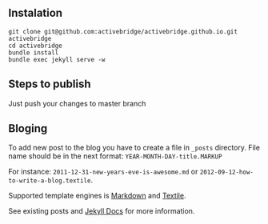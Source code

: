 Instalation
-

    git clone git@github.com:activebridge/activebridge.github.io.git activebridge
    cd activebridge
    bundle install
    bundle exec jekyll serve -w

Steps to publish
-

Just push your changes to master branch

Bloging
-

To add new post to the blog you have to create a file in `_posts` directory. File name should be in the next format: `YEAR-MONTH-DAY-title.MARKUP`

For instance: `2011-12-31-new-years-eve-is-awesome.md` or `2012-09-12-how-to-write-a-blog.textile`.

Supported template engines is [Markdown](http://daringfireball.net/projects/markdown/) and [Textile](http://redcloth.org/textile).

See existing posts and [Jekyll Docs](http://jekyllrb.com/docs/posts/) for more information.
